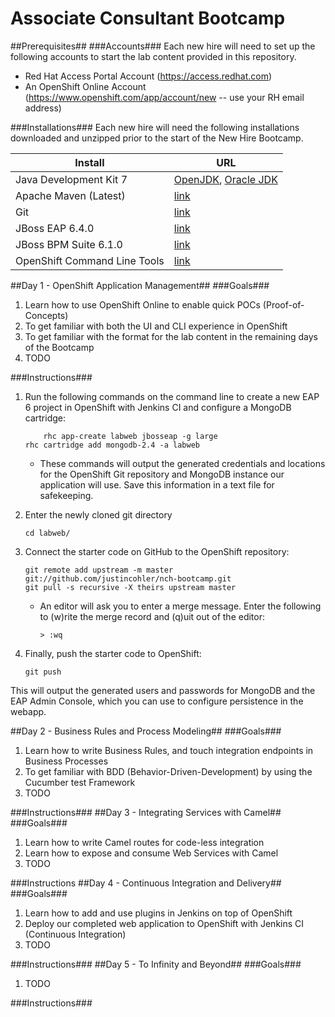 # Associate Consultant Bootcamp #
##Prerequisites##
###Accounts###
Each new hire will need to set up the following accounts to start the lab content provided in this repository.

* Red Hat Access Portal Account (https://access.redhat.com)
* An OpenShift Online Account (https://www.openshift.com/app/account/new -- use your RH email address)

###Installations###
Each new hire will need the following installations downloaded and unzipped prior to the start of the New Hire Bootcamp.

Install				| URL
------------------------------- | ----------
Java Development Kit 7 		| [OpenJDK](http://openjdk.java.net/install/), [Oracle JDK](http://www.oracle.com/technetwork/java/javase/downloads/jdk7-downloads-1880260.html)
Apache Maven (Latest) 		| [link](http://maven.apache.org/download.cgi)
Git 				| [link](https://git-scm.com/downloads)
JBoss EAP 6.4.0 		| [link](https://access.redhat.com/jbossnetwork/restricted/listSoftware.html?downloadType=distributions&product=appplatform&version=6.1.0&productChanged=yes)
JBoss BPM Suite 6.1.0 		| [link](https://access.redhat.com/jbossnetwork/restricted/listSoftware.html?downloadType=distributions&product=bpm.suite&productChanged=yes)
OpenShift Command Line Tools 	| [link](https://developers.openshift.com/en/managing-client-tools.html)

##Day 1 - OpenShift Application Management##
###Goals###
1. Learn how to use OpenShift Online to enable quick POCs (Proof-of-Concepts)
1. To get familiar with both the UI and CLI experience in OpenShift
1. To get familiar with the format for the lab content in the remaining days of the Bootcamp
1. TODO

###Instructions###
1. Run the following commands on the command line to create a new EAP 6 project in OpenShift with Jenkins CI and configure a MongoDB cartridge:

	```
        rhc app-create labweb jbosseap -g large 
	rhc cartridge add mongodb-2.4 -a labweb 
	```
	* These commands will output the generated credentials and locations for the OpenShift Git repository and MongoDB instance our application will use. Save this information in a text file for safekeeping.

1. Enter the newly cloned git directory
	```
	cd labweb/ 
	```

1. Connect the starter code on GitHub to the OpenShift repository:
	```
	git remote add upstream -m master git://github.com/justincohler/nch-bootcamp.git 
	git pull -s recursive -X theirs upstream master 
	```
	* An editor will ask you to enter a merge message. Enter the following to (w)rite the merge record and (q)uit out of the editor:
		```
		> :wq 
		```

1. Finally, push the starter code to OpenShift: 
	```
	git push
	```

This will output the generated users and passwords for MongoDB and the EAP Admin Console, which you can use to configure persistence in the webapp.

##Day 2 - Business Rules and Process Modeling##
###Goals###
1. Learn how to write Business Rules, and touch integration endpoints in Business Processes
1. To get familiar with BDD (Behavior-Driven-Development) by using the Cucumber test Framework
1. TODO

###Instructions###
##Day 3 - Integrating Services with Camel##
###Goals###
1. Learn how to write Camel routes for code-less integration
1. Learn how to expose and consume Web Services with Camel
1. TODO

###Instructions
##Day 4 - Continuous Integration and Delivery##
###Goals###
1. Learn how to add and use plugins in Jenkins on top of OpenShift
1. Deploy our completed web application to OpenShift with Jenkins CI (Continuous Integration)
1. TODO

###Instructions###
##Day 5 - To Infinity and Beyond##
###Goals###
1. TODO

###Instructions###
